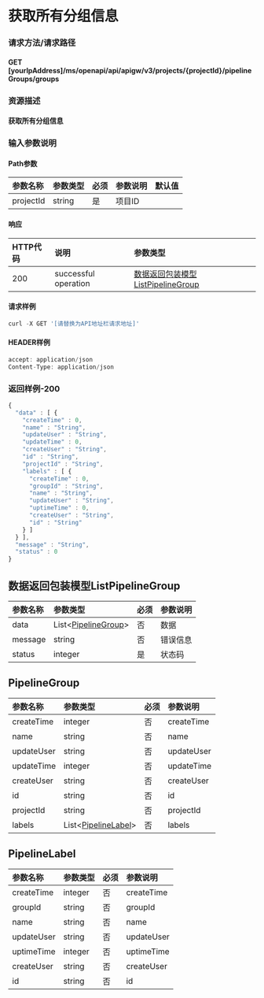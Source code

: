 # 获取所有分组信息

### 请求方法/请求路径

#### GET  \[yourIpAddress\]/ms/openapi/api/apigw/v3/projects/{projectId}/pipelineGroups/groups

### 资源描述

#### 获取所有分组信息

### 输入参数说明

#### Path参数

| 参数名称 | 参数类型 | 必须 | 参数说明 | 默认值 |
| :--- | :--- | :--- | :--- | :--- |
| projectId | string | 是 | 项目ID |  |

#### 响应

| HTTP代码 | 说明 | 参数类型 |
| :--- | :--- | :--- |
| 200 | successful operation | [数据返回包装模型ListPipelineGroup](huo-qu-suo-you-fen-zu-xin-xi.md) |

#### 请求样例

```javascript
curl -X GET '[请替换为API地址栏请求地址]'
```

#### HEADER样例

```javascript
accept: application/json
Content-Type: application/json
```

### 返回样例-200

```javascript
{
  "data" : [ {
    "createTime" : 0,
    "name" : "String",
    "updateUser" : "String",
    "updateTime" : 0,
    "createUser" : "String",
    "id" : "String",
    "projectId" : "String",
    "labels" : [ {
      "createTime" : 0,
      "groupId" : "String",
      "name" : "String",
      "updateUser" : "String",
      "uptimeTime" : 0,
      "createUser" : "String",
      "id" : "String"
    } ]
  } ],
  "message" : "String",
  "status" : 0
}
```

## 数据返回包装模型ListPipelineGroup

| 参数名称 | 参数类型 | 必须 | 参数说明 |
| :--- | :--- | :--- | :--- |
| data | List&lt;[PipelineGroup](huo-qu-suo-you-fen-zu-xin-xi.md)&gt; | 否 | 数据 |
| message | string | 否 | 错误信息 |
| status | integer | 是 | 状态码 |

## PipelineGroup

| 参数名称 | 参数类型 | 必须 | 参数说明 |
| :--- | :--- | :--- | :--- |
| createTime | integer | 否 | createTime |
| name | string | 否 | name |
| updateUser | string | 否 | updateUser |
| updateTime | integer | 否 | updateTime |
| createUser | string | 否 | createUser |
| id | string | 否 | id |
| projectId | string | 否 | projectId |
| labels | List&lt;[PipelineLabel](huo-qu-suo-you-fen-zu-xin-xi.md)&gt; | 否 | labels |

## PipelineLabel

| 参数名称 | 参数类型 | 必须 | 参数说明 |
| :--- | :--- | :--- | :--- |
| createTime | integer | 否 | createTime |
| groupId | string | 否 | groupId |
| name | string | 否 | name |
| updateUser | string | 否 | updateUser |
| uptimeTime | integer | 否 | uptimeTime |
| createUser | string | 否 | createUser |
| id | string | 否 | id |

